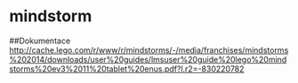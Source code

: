 # mindstorm

##Dokumentace
http://cache.lego.com/r/www/r/mindstorms/-/media/franchises/mindstorms%202014/downloads/user%20guides/lmsuser%20guide%20lego%20mindstorms%20ev3%2011%20tablet%20enus.pdf?l.r2=-830220782

